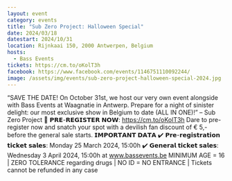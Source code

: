 ```yaml
---
layout: event
category: events
title: "Sub Zero Project: Halloween Special"
date: 2024/03/18
datestart: 2024/10/31
location: Rijnkaai 150, 2000 Antwerpen, Belgium
hosts:
  - Bass Events
tickets: https://cm.to/oKolT3h
facebook: https://www.facebook.com/events/1146751110092244/
image: /assets/img/events/sub-zero-project-halloween-special-2024.jpg
---
```


“SAVE THE DATE! On October 31st, we host our very own event alongside with Bass Events at Waagnatie in Antwerp. Prepare for a night of sinister delight: our most exclusive show in Belgium to date (ALL IN ONE)!” – Sub Zero Project 🎃
𝗣𝗥𝗘-𝗥𝗘𝗚𝗜𝗦𝗧𝗘𝗥 𝗡𝗢𝗪: https://cm.to/oKolT3h
Dare to pre-register now and snatch your spot with a devilish fan discount of € 5,- before the general sale starts.
𝗜𝗠𝗣𝗢𝗥𝗧𝗔𝗡𝗧 𝗗𝗔𝗧𝗔
✔️ 𝗣𝗿𝗲-𝗿𝗲𝗴𝗶𝘀𝘁𝗿𝗮𝘁𝗶𝗼𝗻 𝘁𝗶𝗰𝗸𝗲𝘁 𝘀𝗮𝗹𝗲𝘀: Monday 25 March 2024, 15:00h
✔️ 𝗚𝗲𝗻𝗲𝗿𝗮𝗹 𝘁𝗶𝗰𝗸𝗲𝘁 𝘀𝗮𝗹𝗲𝘀: Wednesday 3 April 2024, 15:00h at www.bassevents.be
MINIMUM AGE = 16 | ZERO TOLERANCE regarding drugs | NO ID = NO ENTRANCE | Tickets cannot be refunded in any case
